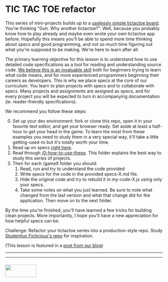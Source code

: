 # TIC TAC TOE refactor
This series of mini-projects builds up to a [uselessly simple tictactoe board](https://elewa-academy.github.io/studying-with-specs).  You're thinking "Guh. Why another tictactoe?".   Well, because you probably know how to play already and maybe even wrote your own tictactoe app before.  Hopefully this means you'll be able to spend more time thinking about specs and good programming, and not so much time figuring out what you're supposed to be making.  We're here to learn after all. 

The primary learning objective for this lesson is to understand how to use detailed code specifications as a tool for reading and understanding source code.  [We believe this is an invaluable skill](http://elewa.education/2018/01/26/studying-with-specs/) both for beginners trying to learn what code means, and for more experienced programmers beginning their careers as developers.  This is why we place specs at the core of our curriculum.  You learn to plan projects with specs and to collaborate with specs.  Many projects and assignments are assigned as specs, and for every project you will be expected to turn in accompanying documentation (ie. reader-friendly specifications).

We recommend you follow these steps:  
  
0. Set up your dev environment: fork or clone this repo, open it in your favorite text editor, and get your browser ready.  Set aside at least a half-hour to get your head in the game.  To learn the most from these examples  you need to study them in a very special way, it'll take a little getting-used-to but it's totally worth your time.
1. Read up on specs [right here](https://github.com/elewa-academy/studying-with-specs/blob/master/0-how-to-use-these/0-what-are-specs.md).
2. Read through [/0-how-to-use-these](https://github.com/elewa-academy/studying-with-specs/tree/master/0-how-to-use-these).  This folder explains the best way to study this series of projects.
3. Then for each /gameX folder you should:
	1. Read, run and try to understand the code provided
	2. Write specs for the code in the provided specs-X.md file.
	3. Hide the original code and try to rebuild it in my-code-X.js using only your specs.
	5. Take some notes on what you just learned. Be sure to note what changed from the last version and what that change did for the application. Then move on to the next folder.
  
By the time you're finished, you'll have learned a few tricks for building clean projects.  More importantly, I hope you'll have a new appreciation for how helpful specs can be.  

Challenge:
Refactor your tictactoe series into a production-style repo.  Study [Studentius Ficticious's repo](https://github.com/elewa-student/tic-tac-toe/tree/master) for inspiration.
  
(This lesson is featured in a [post from our blog](http://elewa.education/2018/01/26/studying-with-specs/))

___
___
### <a href="http://elewa.education/blog" target="_blank"><img src="https://user-images.githubusercontent.com/18554853/34921062-506450ae-f97d-11e7-875f-6feeb26ad72d.png" width="100" height="40"/></a>


